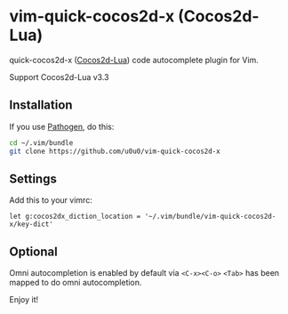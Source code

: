 # vim-quick-cocos2d-x (Cocos2d-Lua)

quick-cocos2d-x ([Cocos2d-Lua](http://www.cocos.com/download/cocos2d-lua/)) code autocomplete plugin for Vim.

Support Cocos2d-Lua v3.3

## Installation

If you use [Pathogen](https://github.com/tpope/vim-pathogen), do this:

```sh
cd ~/.vim/bundle
git clone https://github.com/u0u0/vim-quick-cocos2d-x
```

## Settings

Add this to your vimrc:

```
let g:cocos2dx_diction_location = '~/.vim/bundle/vim-quick-cocos2d-x/key-dict'
```

## Optional

Omni autocompletion is enabled by default via `<C-x><C-o>`
`<Tab>` has been mapped to do omni autocompletion.

Enjoy it!